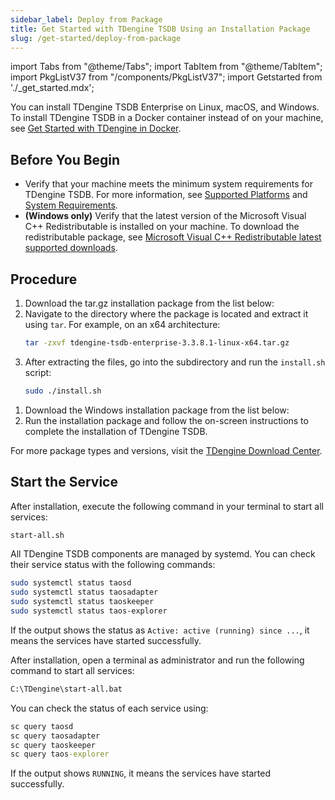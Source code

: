 ```yaml
---
sidebar_label: Deploy from Package
title: Get Started with TDengine TSDB Using an Installation Package
slug: /get-started/deploy-from-package
---
```


import Tabs from "@theme/Tabs";
import TabItem from "@theme/TabItem";
import PkgListV37 from "/components/PkgListV37";
import Getstarted from './_get_started.mdx';

You can install TDengine TSDB Enterprise on Linux, macOS, and Windows. To install TDengine TSDB in a Docker container instead of on your machine, see [Get Started with TDengine in Docker](../deploy-in-docker/).

## Before You Begin

- Verify that your machine meets the minimum system requirements for TDengine TSDB. For more information, see [Supported Platforms](../../tdengine-reference/supported-platforms/) and [System Requirements](../../operations-and-maintenance/system-requirements/).
- **(Windows only)** Verify that the latest version of the Microsoft Visual C++ Redistributable is installed on your machine. To download the redistributable package, see [Microsoft Visual C++ Redistributable latest supported downloads](https://learn.microsoft.com/en-us/cpp/windows/latest-supported-vc-redist?view=msvc-170).

## Procedure

<Tabs>
<TabItem label="Linux" value="linux">

1. Download the tar.gz installation package from the list below:  
   <PkgListV37 productName="TDengine TSDB-Enterprise" version="3.3.8.1" platform="Linux-Generic" pkgType="Server" />
2. Navigate to the directory where the package is located and extract it using `tar`. For example, on an x64 architecture:  
   ```bash
   tar -zxvf tdengine-tsdb-enterprise-3.3.8.1-linux-x64.tar.gz
   ```
3. After extracting the files, go into the subdirectory and run the `install.sh` script:  
   ```bash
   sudo ./install.sh
   ```
</TabItem>

<TabItem label="Windows" value="windows">

1. Download the Windows installation package from the list below:  
   <PkgListV37 productName="TDengine TSDB-Enterprise" version="3.3.8.1" platform="Windows" pkgType="Server" />
2. Run the installation package and follow the on-screen instructions to complete the installation of TDengine TSDB.

</TabItem>
</Tabs>

For more package types and versions, visit the [TDengine Download Center](https://tdengine.com/downloads/?product=TDengine+TSDB-Enterprise).

## Start the Service

<Tabs>
<TabItem label="Linux" value="linux">

After installation, execute the following command in your terminal to start all services:

```bash
start-all.sh
```

All TDengine TSDB components are managed by systemd. You can check their service status with the following commands:

```bash
sudo systemctl status taosd
sudo systemctl status taosadapter
sudo systemctl status taoskeeper
sudo systemctl status taos-explorer
```

If the output shows the status as `Active: active (running) since ...`, it means the services have started successfully.

</TabItem>

<TabItem label="Windows System" value="windows">

After installation, open a terminal as administrator and run the following command to start all services:

```cmd
C:\TDengine\start-all.bat
```

You can check the status of each service using:

```cmd
sc query taosd
sc query taosadapter
sc query taoskeeper
sc query taos-explorer
```

If the output shows `RUNNING`, it means the services have started successfully.

</TabItem>
</Tabs>

<Getstarted />